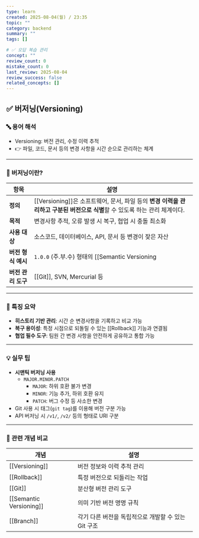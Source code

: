 ```yaml
---
type: learn
created: 2025-08-04(월) / 23:35
topic: ""
category: backend
summary: ""
tags: []

# ✅ 오답 복습 관리
concept: ""
review_count: 0
mistake_count: 0
last_review: 2025-08-04
review_success: false
related_concepts: []
---
```

## ✅ 버저닝(Versioning)

### 🔤 용어 해석

- Versioning: 버전 관리, 수정 이력 추적  
- 👉 파일, 코드, 문서 등의 변경 사항을 시간 순으로 관리하는 체계

---

### 🧩 버저닝이란?

| 항목 | 설명 |
|------|------|
| **정의** | [[Versioning]]은 소프트웨어, 문서, 파일 등의 **변경 이력을 관리하고 구분된 버전으로 식별**할 수 있도록 하는 관리 체계이다. |
| **목적** | 변경사항 추적, 오류 발생 시 복구, 협업 시 충돌 최소화 |
| **사용 대상** | 소스코드, 데이터베이스, API, 문서 등 변경이 잦은 자산 |
| **버전 형식 예시** | `1.0.0` (주.부.수) 형태의 [[Semantic Versioning|시맨틱 버저닝]] 또는 날짜 기반 (`2025.08.04`) 등 |
| **버전 관리 도구** | [[Git]], SVN, Mercurial 등 |

---

### 🧠 특징 요약

- **히스토리 기반 관리**: 시간 순 변경사항을 기록하고 비교 가능
- **복구 용이성**: 특정 시점으로 되돌릴 수 있는 [[Rollback]] 기능과 연결됨
- **협업 필수 도구**: 팀원 간 변경 사항을 안전하게 공유하고 통합 가능

---

### 💡 실무 팁

- **시맨틱 버저닝 사용**  
  - `MAJOR.MINOR.PATCH`  
    - `MAJOR`: 하위 호환 불가 변경  
    - `MINOR`: 기능 추가, 하위 호환 유지  
    - `PATCH`: 버그 수정 등 사소한 변경
- Git 사용 시 태그(`git tag`)를 이용해 버전 구분 가능
- API 버저닝 시 `/v1/`, `/v2/` 등의 형태로 URI 구분

---

### 🔗 관련 개념 비교

| 개념 | 설명 |
|------|------|
| [[Versioning]] | 버전 정보와 이력 추적 관리 |
| [[Rollback]] | 특정 버전으로 되돌리는 작업 |
| [[Git]] | 분산형 버전 관리 도구 |
| [[Semantic Versioning]] | 의미 기반 버전 명명 규칙 |
| [[Branch]] | 각기 다른 버전을 독립적으로 개발할 수 있는 Git 구조 |
